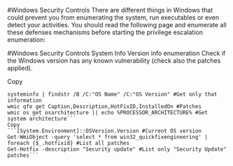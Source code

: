 #Windows Security Controls
There are different things in Windows that could prevent you from enumerating the system, run executables or even detect your activities. You should read the following page and enumerate all these defenses mechanisms before starting the privilege escalation enumeration:

#Windows Security Controls
System Info
Version info enumeration
Check if the Windows version has any known vulnerability (check also the patches applied).

Copy
```systeminfo
systeminfo | findstr /B /C:"OS Name" /C:"OS Version" #Get only that information
wmic qfe get Caption,Description,HotFixID,InstalledOn #Patches
wmic os get osarchitecture || echo %PROCESSOR_ARCHITECTURE% #Get system architecture```
Copy
```[System.Environment]::OSVersion.Version #Current OS version
Get-WmiObject -query 'select * from win32_quickfixengineering' | foreach {$_.hotfixid} #List all patches
Get-Hotfix -description "Security update" #List only "Security Update" patches```
